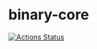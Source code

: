 # binary-core

[![Actions Status](https://github.com/tomgrin10/binary-core/workflows/Publish%20to%20PyPi/badge.svg)](https://github.com/tomgrin10/binary-core/actions?query=workflow%3A%22Publish+to+PyPi%22)
